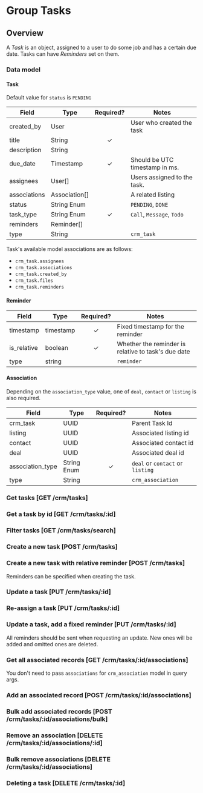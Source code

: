 # Group Tasks

## Overview
A _Task_ is an object, assigned to a user to do some job and has a certain due date. Tasks can have _Reminders_ set on them.

### Data model

#### Task

Default value for `status` is `PENDING`

| Field        | Type          | Required? | Notes                            |
|--------------|---------------|:---------:|----------------------------------|
| created_by   | User          |           | User who created the task        |
| title        | String        | ✓         |                                  |
| description  | String        |           |                                  |
| due_date     | Timestamp     | ✓         | Should be UTC timestamp in ms.   |
| assignees    | User[]        |           | Users assigned to the task.      |
| associations | Association[] |           | A related listing                |
| status       | String Enum   |           | `PENDING`, `DONE`                |
| task_type    | String Enum   | ✓         | `Call`, `Message`, `Todo`        |
| reminders    | Reminder[]    |           |                                  |
| type         | String        |           | `crm_task`                       |

Task's available model associations are as follows:

*  `crm_task.assignees`
*  `crm_task.associations`
*  `crm_task.created_by`
*  `crm_task.files`
*  `crm_task.reminders`

#### Reminder

| Field       | Type      | Required? | Notes                                               |
|-------------|-----------|:---------:|-----------------------------------------------------|
| timestamp   | timestamp | ✓         | Fixed timestamp for the reminder                    |
| is_relative | boolean   | ✓         | Whether the reminder is relative to task's due date |
| type        | string    |           | `reminder`                                          |

#### Association

Depending on the `association_type` value, one of `deal`, `contact` or `listing` is also required.

| Field            | Type        | Required? | Notes                            |
|------------------|-------------|:---------:|----------------------------------|
| crm_task         | UUID        |           | Parent Task Id                   |
| listing          | UUID        |           | Associated listing id            |
| contact          | UUID        |           | Associated contact id            |
| deal             | UUID        |           | Associated deal id               |
| association_type | String Enum | ✓         | `deal` or `contact` or `listing` |
| type             | String      |           | `crm_association`                |

### Get tasks [GET /crm/tasks]
<!-- include(tests/task/getForUser.md) -->

### Get a task by id [GET /crm/tasks/:id]
<!-- include(tests/task/getSingleTask.md) -->

### Filter tasks [GET /crm/tasks/search]
<!-- include(tests/task/filterByContact.md) -->

### Create a new task [POST /crm/tasks]
<!-- include(tests/task/create.md) -->

### Create a new task with relative reminder [POST /crm/tasks]

Reminders can be specified when creating the task.

<!-- include(tests/task/createAnotherTaskWithRelativeReminder.md) -->

### Update a task [PUT /crm/tasks/:id]
<!-- include(tests/task/updateTask.md) -->

### Re-assign a task [PUT /crm/tasks/:id]
<!-- include(tests/task/updateAssignee.md) -->

### Update a task, add a fixed reminder [PUT /crm/tasks/:id]

All reminders should be sent when requesting an update. New ones will be added and omitted ones are deleted.

<!-- include(tests/task/addFixedReminder.md) -->

### Get all associated records [GET /crm/tasks/:id/associations]

You don't need to pass `associations` for `crm_association` model in query args.

<!-- include(tests/task/fetchAssociations.md) -->

### Add an associated record [POST /crm/tasks/:id/associations]
<!-- include(tests/task/addContactAssociation.md) -->

### Bulk add associated records [POST /crm/tasks/:id/associations/bulk]
<!-- include(tests/task/addBulkContactAssociations.md) -->

### Remove an association [DELETE /crm/tasks/:id/associations/:id]
<!-- include(tests/task/removeContactAssociation.md) -->

### Bulk remove associations [DELETE /crm/tasks/:id/associations]
<!-- include(tests/task/bulkRemoveAssociations.md) -->

### Deleting a task [DELETE /crm/tasks/:id]
<!-- include(tests/task/remove.md) -->
